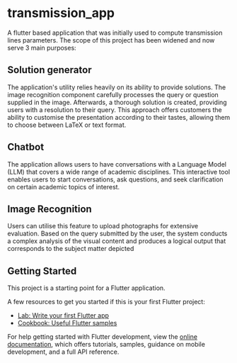 # transmission_app

A flutter based application that was initially used to compute transmission lines parameters. The scope of this project has been widened and now serve 3 main purposes:

## Solution generator
The application's utility relies heavily on its ability to provide
solutions. The image recognition component carefully processes the query or question supplied in the image. Afterwards, a thorough solution is created, providing users with a resolution to their query. This approach offers customers the ability to customise the presentation according to their tastes, allowing them to choose between LaTeX or text format.
 
## Chatbot
The application allows users to have conversations with a Language Model
(LLM) that covers a wide range of academic disciplines. This interactive tool enables users to start conversations, ask questions, and seek clarification on certain academic topics of interest.
## Image Recognition
Users can utilise this feature to upload photographs for extensive evaluation. Based on the query submitted by the user, the system conducts a complex analysis of the visual content and produces a logical output that corresponds to the subject matter depicted

## Getting Started

This project is a starting point for a Flutter application.

A few resources to get you started if this is your first Flutter project:

- [Lab: Write your first Flutter app](https://docs.flutter.dev/get-started/codelab)
- [Cookbook: Useful Flutter samples](https://docs.flutter.dev/cookbook)

For help getting started with Flutter development, view the
[online documentation](https://docs.flutter.dev/), which offers tutorials,
samples, guidance on mobile development, and a full API reference.
